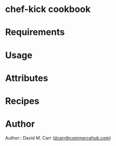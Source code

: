 # chef-kick cookbook

# Requirements

# Usage

# Attributes

# Recipes

# Author

Author:: David M. Carr (dcarr@commercehub.com)
